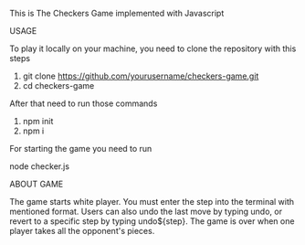 This is The Checkers Game implemented with Javascript

USAGE

To play it locally on your machine, you need to clone the repository with this steps

1. git clone https://github.com/yourusername/checkers-game.git
2. cd checkers-game

After that need to run those commands

1. npm init
2. npm i

For starting the game you need to run

node checker.js

ABOUT GAME

The game starts white player.
You must enter the step into the terminal with mentioned format.
Users can also undo the last move by typing undo, or revert to a specific step by typing undo${step}.
The game is over when one player takes all the opponent's pieces.
